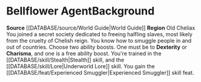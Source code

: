 ﻿---
id: '104'
name: Bellflower Agent
source: '[[DATABASE/source/World Guide|World Guide]]'
subcategory: regional

---
# Bellflower Agent<span class="item-type">Background</span>

**Source** [[DATABASE/source/World Guide|World Guide]] 
**Region** Old Cheliax
You joined a secret society dedicated to freeing halfling slaves, most likely from the cruelty of Chelish reign. You know how to smuggle people in and out of countries.
Choose two ability boosts. One must be to **Dexterity** or **Charisma**, and one is a free ability boost.
You're trained in the [[DATABASE/skill/Stealth|Stealth]] skill, and the [[DATABASE/skill/Lore|Underworld Lore]] skill. You gain the [[DATABASE/feat/Experienced Smuggler|Experienced Smuggler]] skill feat.